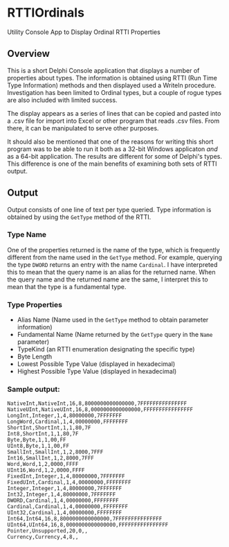 # RTTIOrdinals
Utility Console App to Display Ordinal RTTI Properties
## Overview
This is a short Delphi Console application that displays a number of properties about types. The information is obtained using RTTI (Run Time Type Information) methods and then displayed used a Writeln procedure. Investigation has been limited to Ordinal types, but a couple of rogue types are also included with limited success.

The display appears as a series of lines that can be copied and pasted into a .csv file for import into Excel or other program that reads .csv files. From there, it can be manipulated to serve other purposes.

It should also be mentioned that one of the reasons for writing this short program was to be able to run it both as a 32-bit Windows applicaton *and* as a 64-bit application. The results are different for some of Delphi's types. This difference is one of the main benefits of examining both sets of RTTI output.
## Output
Output consists of one line of text per type queried. Type information is obtained by using the `GetType` method of the RTTI.
### Type Name
One of the properties returned is the name of the type, which is frequently different from the name used in the `GetType` method. For example, querying the type `DWORD` returns an entry with the name `Cardinal`. I have interpreted this to mean that the query name is an alias for the returned name. When the query name and the returned name are the same, I interpret this to mean that the type is a fundamental type.
### Type Properties
   * Alias Name (Name used in the `GetType` method to obtain parameter information)
   * Fundamental Name (Name returned by the `GetType` query in the `Name` parameter)
   * TypeKind (an RTTI enumeration designating the specific type)
   * Byte Length
   * Lowest Possible Type Value (displayed in hexadecimal)
   * Highest Possible Type Value (displayed in hexadecimal)
### Sample output:
```
NativeInt,NativeInt,16,8,8000000000000000,7FFFFFFFFFFFFFFF
NativeUInt,NativeUInt,16,8,0000000000000000,FFFFFFFFFFFFFFFF
LongInt,Integer,1,4,80000000,7FFFFFFF
LongWord,Cardinal,1,4,00000000,FFFFFFFF
ShortInt,ShortInt,1,1,80,7F
Int8,ShortInt,1,1,80,7F
Byte,Byte,1,1,00,FF
UInt8,Byte,1,1,00,FF
SmallInt,SmallInt,1,2,8000,7FFF
Int16,SmallInt,1,2,8000,7FFF
Word,Word,1,2,0000,FFFF
UInt16,Word,1,2,0000,FFFF
FixedInt,Integer,1,4,80000000,7FFFFFFF
FixedUInt,Cardinal,1,4,00000000,FFFFFFFF
Integer,Integer,1,4,80000000,7FFFFFFF
Int32,Integer,1,4,80000000,7FFFFFFF
DWORD,Cardinal,1,4,00000000,FFFFFFFF
Cardinal,Cardinal,1,4,00000000,FFFFFFFF
UInt32,Cardinal,1,4,00000000,FFFFFFFF
Int64,Int64,16,8,8000000000000000,7FFFFFFFFFFFFFFF
UInt64,UInt64,16,8,0000000000000000,FFFFFFFFFFFFFFFF
Pointer,Unsupported,20,0,,
Currency,Currency,4,8,,
```
